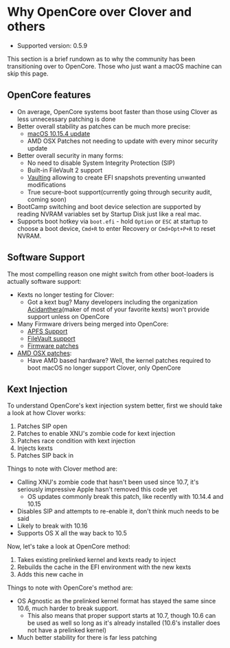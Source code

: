# Why OpenCore over Clover and others

* Supported version: 0.5.9

This section is a brief rundown as to why the community has been transitioning over to OpenCore. Those who just want a macOS machine can skip this page.

## OpenCore features

* On average, OpenCore systems boot faster than those using Clover as less unnecessary patching is done
* Better overall stability as patches can be much more precise:
  * [macOS 10.15.4 update](https://www.reddit.com/r/hackintosh/comments/fo9bfv/macos_10154_update/)
  * AMD OSX Patches not needing to update with every minor security update
* Better overall security in many forms:
  * No need to disable System Integrity Protection (SIP)
  * Built-in FileVault 2 support
  * [Vaulting](/post-install/security.md#Vault) allowing to create EFI snapshots preventing unwanted modifications
  * True secure-boot support(currently going through security audit, coming soon)
* BootCamp switching and boot device selection are supported by reading NVRAM variables set by Startup Disk just like a real mac.
* Supports boot hotkey via `boot.efi` - hold `Option` or `ESC` at startup to choose a boot device, `Cmd+R` to enter Recovery or `Cmd+Opt+P+R` to reset NVRAM.

## Software Support

The most compelling reason one might switch from other boot-loaders is actually software support:

* Kexts no longer testing for Clover:
  * Got a kext bug? Many developers including the organization [Acidanthera](https://github.com/acidanthera)(maker of most of your favorite kexts) won't provide support unless on OpenCore
* Many Firmware drivers being merged into OpenCore:
  * [APFS Support](https://github.com/acidanthera/AppleSupportPkg)
  * [FileVault support](https://github.com/acidanthera/AppleSupportPkg)
  * [Firmware patches](https://github.com/acidanthera/AptioFixPkg)
* [AMD OSX patches](https://github.com/AMD-OSX/AMD_Vanilla/tree/opencore):
  * Have AMD based hardware? Well, the kernel patches required to boot macOS no longer support Clover, only OpenCore

## Kext Injection

To understand OpenCore's kext injection system better, first we should take a look at how Clover works:

1. Patches SIP open
2. Patches to enable XNU's zombie code for kext injection
3. Patches race condition with kext injection
4. Injects kexts
5. Patches SIP back in

Things to note with Clover method are:

* Calling XNU's zombie code that hasn't been used since 10.7, it's seriously impressive Apple hasn't removed this code yet
  * OS updates commonly break this patch, like recently with 10.14.4 and 10.15
* Disables SIP and attempts to re-enable it, don't think much needs to be said
* Likely to break with 10.16
* Supports OS X all the way back to 10.5

Now, let's take a look at OpenCore method:

1. Takes existing prelinked kernel and kexts ready to inject
2. Rebuilds the cache in the EFI environment with the new kexts
3. Adds this new cache in

Things to note with OpenCore's method are:

* OS Agnostic as the prelinked kernel format has stayed the same since 10.6, much harder to break support.
  * This also means that proper support starts at 10.7, though 10.6 can be used as well so long as it's already installed (10.6's installer does not have a prelinked kernel)
* Much better stability for there is far less patching
